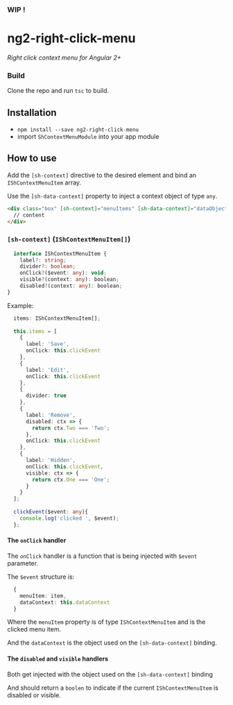 ### WIP !

# ng2-right-click-menu
_Right click context menu for Angular 2+_


### Build
Clone the repo and run `tsc` to build.

## Installation

- `npm install --save ng2-right-click-menu`
- import `ShContextMenuModule` into your app module


## How to use

Add the `[sh-context]` directive to the desired element and bind an `IShContextMenuItem` array.

Use the `[sh-data-context]` property to inject a context object of type `any`.

````html
<div class="box" [sh-context]="menuItems" [sh-data-context]="dataObject">
  // content
</div>
````

### `[sh-context]` (`IShContextMenuItem[]`)

````typescript
  interface IShContextMenuItem {
    label?: string;
    divider?: boolean;
    onClick?($event: any): void;
    visible?(context: any): boolean;
    disabled?(context: any): boolean;
}
````

Example:

````typescript
  items: IShContextMenuItem[];
  
  this.items = [
    {
      label: 'Save',
      onClick: this.clickEvent
    },
    {
      label: 'Edit',
      onClick: this.clickEvent
    },
    {
      divider: true
    },
    {
      label: 'Remove',
      disabled: ctx => {
        return ctx.Two === 'Two';
      },
      onClick: this.clickEvent
    },
    {
      label: 'Hidden',
      onClick: this.clickEvent,
      visible: ctx => {
        return ctx.One === 'One';
      }
    }
  ];
  
  clickEvent($event: any){
    console.log('clicked ', $event);
  };
````

#### The `onClick` handler

The `onClick` handler is a function that is being injected with `$event` parameter.

The `$event` structure is:

````typescript
  {
    menuItem: item,
    dataContext: this.dataContext
  }
````

Where the `menuItem` property is of type `IShContextMenuItem` and is the clicked menu item.

And the `dataContext` is the object used on the `[sh-data-context]` binding.


#### The `disabled` and `visible` handlers

Both get injected with the object used on the `[sh-data-context]` binding

And should return a `boolen` to indicate if the current `IShContextMenuItem` is disabled or visible.
